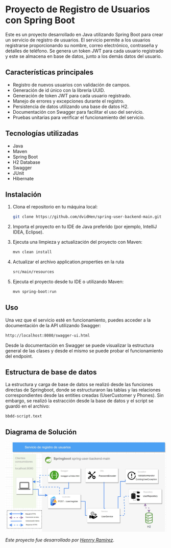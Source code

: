 # Proyecto de Registro de Usuarios con Spring Boot

Este es un proyecto desarrollado en Java utilizando Spring Boot para crear un servicio de registro de usuarios. El servicio permite a los usuarios registrarse proporcionando su nombre, correo electrónico, contraseña y detalles de teléfono. Se genera un token JWT para cada usuario registrado y este se almacena en base de datos, junto a los demás datos del usuario.

## Características principales

- Registro de nuevos usuarios con validación de campos.
- Generación de id único con la librería UUID.
- Generación de token JWT para cada usuario registrado.
- Manejo de errores y excepciones durante el registro.
- Persistencia de datos utilizando una base de datos H2.
- Documentación con Swagger para facilitar el uso del servicio.
- Pruebas unitarias para verificar el funcionamiento del servicio.

## Tecnologías utilizadas

- Java
- Maven
- Spring Boot
- H2 Database
- Swagger
- JUnit
- Hibernate

## Instalación

1. Clona el repositorio en tu máquina local:

    ```bash
    git clone https://github.com/dvidHen/spring-user-backend-main.git
    ```

2. Importa el proyecto en tu IDE de Java preferido (por ejemplo, IntelliJ IDEA, Eclipse).

3. Ejecuta una limpieza y actualización del proyecto con Maven:

    ```bash
    mvn clean install
    ```

4. Actualizar el archivo application.properties en la ruta

   ```bash
   src/main/resources
   ```
   
5. Ejecuta el proyecto desde tu IDE o utilizando Maven:

    ```bash
    mvn spring-boot:run
    ```


## Uso

Una vez que el servicio esté en funcionamiento, puedes acceder a la documentación de la API utilizando Swagger:

   ```bash
   http://localhost:8080/swagger-ui.html
   ```

Desde la documentación en Swagger se puede visualizar la estructura general de las clases y desde el mismo se puede probar el funcionamiento del endpoint.


## Estructura de base de datos

La estructura y carga de base de datos se realizó desde las funciones directas de Springboot, donde se estructuraron las tablas y las relaciones correspondientes desde las entities creadas (UserCustomer  y Phones). Sin embargo, se realizó la estracción desde la base de datos y el script se guardó en el archivo: 

   ```
   bbdd-script.text
   ```

## Diagrama de Solución

![Diagrama de Solución](userSolutionDiagram.jpg)

_Este proyecto fue desarrollado por_ [_Henrry Ramirez_](https://github.com/dvidHen).

